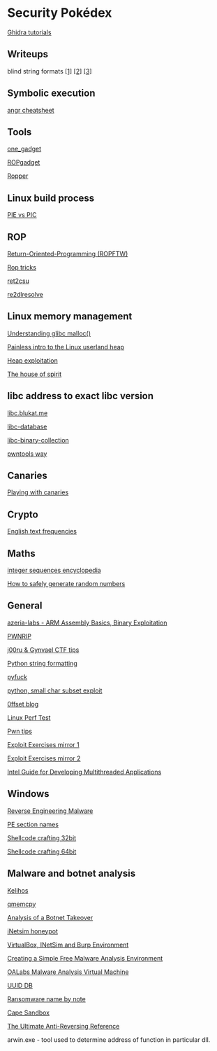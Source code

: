 
# Security Pokédex
[Ghidra tutorials](http://ghidra.re/online-courses/)

## Writeups
blind string formats
[[1]](https://www.da.vidbuchanan.co.uk/blog/HITB-XCTF-2018-babypwn.html) 
[[2]](https://blog.skullsecurity.org/2015/defcon-quals-babyecho-format-string-vulns-in-gory-detail)
[[3]](https://fbesnard.com/2018/04/13/HITB-XCTF-Quals-2018-babypwn)

## Symbolic execution
[angr cheatsheet](https://github.com/angr/angr-doc/blob/master/CHEATSHEET.md)

## Tools
[one_gadget](https://github.com/david942j/one_gadget)

[ROPgadget](https://github.com/JonathanSalwan/ROPgadget/tree/master)

[Ropper](https://github.com/sashs/Ropper)

## Linux build process
[PIE vs PIC](https://codywu2010.wordpress.com/2014/11/29/about-elf-pie-pic-and-else/)

## ROP
[Return-Oriented-Programming (ROPFTW)](https://www.exploit-db.com/docs/english/28479-return-oriented-programming-(rop-ftw).pdf)

[Rop tricks](https://trustfoundry.net/basic-rop-techniques-and-tricks/)

[ret2csu](https://i.blackhat.com/briefings/asia/2018/asia-18-Marco-return-to-csu-a-new-method-to-bypass-the-64-bit-Linux-ASLR-wp.pdf)

[re2dlresolve](https://gist.github.com/elklepo/388c4c6a8adaf4af8d3eaaa9d687d7b5)

## Linux memory management
[Understanding glibc malloc()](https://sploitfun.wordpress.com/2015/02/10/understanding-glibc-malloc/)

[Painless intro to the Linux userland heap](https://sensepost.com/blog/2017/painless-intro-to-the-linux-userland-heap/)

[Heap exploitation](https://heap-exploitation.dhavalkapil.com/)

[The house of spirit](https://gbmaster.wordpress.com/2015/07/21/x86-exploitation-101-house-of-spirit-friendly-stack-overflow/?fbclid=IwAR1ISuPZD-DaCXW6Qu8yArd6zmjue1bbykHEZKV5Gk3NsvbOmcLpHtO1NWY)

## libc address to exact libc version
[libc.blukat.me](https://libc.blukat.me/)

[libc-database](https://github.com/niklasb/libc-database)

[libc-binary-collection](https://github.com/molnarg/libc-binary-collection)

[pwntools way](http://docs.pwntools.com/en/stable/dynelf.html?fbclid=IwAR0eVTKoZlRMb2UOuQZhTIMc5IqPfiqMo1FMIEgu12i384410nHRNryKV0s)

## Canaries
[Playing with canaries](https://www.elttam.com.au/blog/playing-with-canaries/)

## Crypto
[English text frequencies](http://sxlist.com/techref/method/compress/etxtfreq.htm)

## Maths
[integer sequences encyclopedia](https://oeis.org)

[How to safely generate random numbers](https://sockpuppet.org/blog/2014/02/25/safely-generate-random-numbers/)

## General
[azeria-labs - ARM Assembly Basics, Binary Exploitation](https://azeria-labs.com/)

[PWNRIP](https://pwnrip.com/tutorials/)

[j00ru & Gynvael CTF tips](https://j00ru.vexillium.org/slides/2015/insomnihack.pdf)

[Python string formatting](https://pyformat.info/)

[pyfuck](https://github.com/wanqizhu/pyfuck)

[python, small char subset exploit](https://codegolf.stackexchange.com/questions/110648/fewest-distinct-characters-for-turing-completeness/110722#110722)

[0ffset blog](https://0ffset.net/welcome/)

[Linux Perf Test](http://www.brendangregg.com/linuxperf.html)

[Pwn tips](https://github.com/Naetw/CTF-pwn-tips)

[Exploit Exercises mirror 1](https://exploit.education/)

[Exploit Exercises mirror 2](https://exploit-exercises.injecti0n.org/)

[Intel Guide for Developing Multithreaded Applications](https://www.intel.com/software/threading-guide)

## Windows
[Reverse Engineering Malware](https://www.hackers-arise.com/single-post/2017/02/17/Reverse-Engineering-Malware-Part-1-Getting-Started)

[PE section names](http://www.hexacorn.com/blog/2016/12/15/pe-section-names-re-visited/)

[Shellcode crafting 32bit](https://securitycafe.ro/2016/02/15/introduction-to-windows-shellcode-development-part-3/)

[Shellcode crafting 64bit](https://nytrosecurity.com/2019/06/30/writing-shellcodes-for-windows-x64/amp/)

## Malware and botnet analysis
[Kelihos](https://www.crowdstrike.com/blog/farewell-to-kelihos-and-zombie-spider/?fbclid=IwAR2bG1_D2oppn6AzyGcrc7IPbCERA5PXuyShlyfvWxnVENshi3DQr5CN6jU)

[qmemcpy](https://qmemcpy.io/)

[Analysis of a Botnet Takeover](https://ieeexplore.ieee.org/stamp/stamp.jsp?tp=&arnumber=5560627&tag=1&fbclid=IwAR3C25l-XtAfltO-xdVduv0QHyH-JSIf-XiAuoa6B8cq-TklFr-qgYhten8&tag=1)

[iNetsim honeypot](https://www.inetsim.org/documentation.html)

[VirtualBox, INetSim and Burp Environment](https://blog.christophetd.fr/malware-analysis-lab-with-virtualbox-inetsim-and-burp/)

[Creating a Simple Free Malware Analysis Environment](https://www.malwaretech.com/2017/11/creating-a-simple-free-malware-analysis-environment.html)

[OALabs Malware Analysis Virtual Machine](https://oalabs.openanalysis.net/2018/07/16/oalabs_malware_analysis_virtual_machine/)

[UUID DB](https://uuid.pirate-server.com/)

[Ransomware name by note](https://id-ransomware.malwarehunterteam.com/)

[Cape Sandbox](https://cape.contextis.com/)

[The Ultimate Anti-Reversing Reference](http://anti-reversing.com/Downloads/Anti-Reversing/The_Ultimate_Anti-Reversing_Reference.pdf)

arwin.exe - tool used to determine address of function in particular dll.

